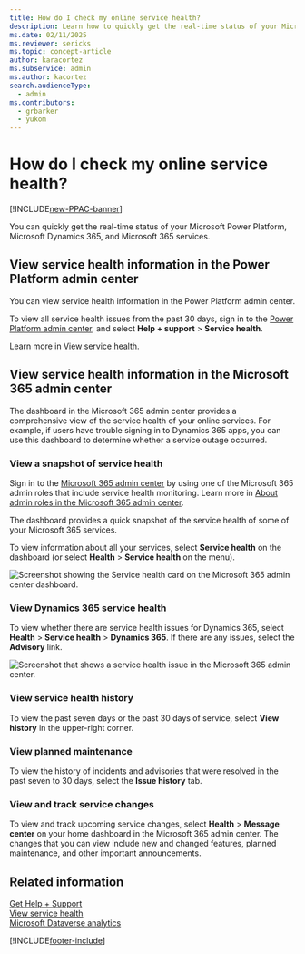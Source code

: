 ```yaml
---
title: How do I check my online service health?
description: Learn how to quickly get the real-time status of your Microsoft Power Platform, Microsoft Dynamics 365, and Microsoft 365 services.
ms.date: 02/11/2025
ms.reviewer: sericks
ms.topic: concept-article
author: karacortez
ms.subservice: admin
ms.author: kacortez
search.audienceType: 
  - admin
ms.contributors:
  - grbarker
  - yukom
---
```

# How do I check my online service health?

[!INCLUDE[new-PPAC-banner](~/includes/new-PPAC-banner.md)]

You can quickly get the real-time status of your Microsoft Power Platform, Microsoft Dynamics 365, and Microsoft 365 services.

## View service health information in the Power Platform admin center

You can view service health information in the Power Platform admin center.

To view all service health issues from the past 30 days, sign in to the [Power Platform admin center](https://admin.powerplatform.microsoft.com/home), and select **Help + support** \> **Service health**.

Learn more in [View service health](view-service-health.md).

## View service health information in the Microsoft 365 admin center

The dashboard in the Microsoft 365 admin center provides a comprehensive view of the service health of your online services. For example, if users have trouble signing in to Dynamics 365 apps, you can use this dashboard to determine whether a service outage occurred.

### View a snapshot of service health

Sign in to the [Microsoft 365 admin center](https://admin.microsoft.com/) by using one of the Microsoft 365 admin roles that include service health monitoring. Learn more in [About admin roles in the Microsoft 365 admin center](/microsoft-365/admin/add-users/about-admin-roles).

The dashboard provides a quick snapshot of the service health of some of your Microsoft 365 services.

To view information about all your services, select **Service health** on the dashboard (or select **Health** \> **Service health** on the menu).

![Screenshot showing the Service health card on the Microsoft 365 admin center dashboard.](media/office-365-admin-center-service-health-dashboard.png "Screenshot showing the Service health card on the Microsoft 365 admin center dashboard.")

### View Dynamics 365 service health

To view whether there are service health issues for Dynamics 365, select **Health** \> **Service health** \> **Dynamics 365**. If there are any issues, select the **Advisory** link.

![Screenshot that shows a service health issue in the Microsoft 365 admin center.](media/office-365-admin-center-service-issue.png "Screenshot that shows a service health issue in the Microsoft 365 admin center")

### View service health history

To view the past seven days or the past 30 days of service, select **View history** in the upper-right corner.

### View planned maintenance

To view the history of incidents and advisories that were resolved in the past seven to 30 days, select the **Issue history** tab.

### View and track service changes

To view and track upcoming service changes, select **Health** \> **Message center** on your home dashboard in the Microsoft 365 admin center. The changes that you can view include new and changed features, planned maintenance, and other important announcements.

## Related information

[Get Help + Support](get-help-support.md)<br>
[View service health](view-service-health.md)<br>
[Microsoft Dataverse analytics](analytics-common-data-service.md)

[!INCLUDE[footer-include](../includes/footer-banner.md)]
